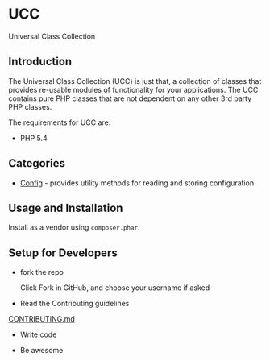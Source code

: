 UCC
===

Universal Class Collection

## Introduction

The Universal Class Collection (UCC) is just that, a collection of classes that provides re-usable modules of functionality for your applications.
The UCC contains pure PHP classes that are not dependent on any other 3rd party PHP classes.

The requirements for UCC are:

* PHP 5.4

## Categories

   * [Config](https://github.com/rybakdigital/ucc/blob/master/docs/Config.md) - provides utility methods for reading and storing configuration

## Usage and Installation

Install as a vendor using `composer.phar`.

## Setup for Developers

 - fork the repo

    Click Fork in GitHub, and choose your username if asked

 - Read the Contributing guidelines

[CONTRIBUTING.md](https://github.com/rybakdigital/ucc/blob/master/CONTRIBUTING.md)

- Write code

- Be awesome
